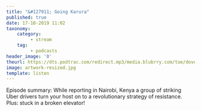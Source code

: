 ```yaml
---
title: "&#127911; Going Karura"
published: true
date: 17-10-2019 11:02
taxonomy:
    category:
         - stream
    tag:
         - podcasts
header_image: '0'
theurl: https://dts.podtrac.com/redirect.mp3/media.blubrry.com/toe/dovetail.prxu.org/toe/2cab48cf-8e47-4199-b7c4-96e2010a9df7/Episode_138_goinigkarura.mp3
image: artwork-resized.jpg
template: listen
--- 
```

Episode summary: While reporting in Nairobi, Kenya a group of striking Uber drivers turn your host on to a revolutionary strategy of resistance. Plus: stuck in a broken elevator!
